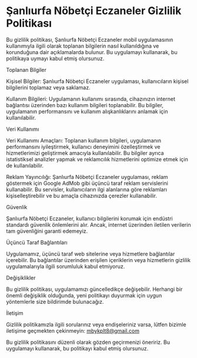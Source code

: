 <h1>Şanlıurfa Nöbetçi Eczaneler Gizlilik Politikası</h1>

Bu gizlilik politikası, Şanlıurfa Nöbetçi Eczaneler mobil uygulamasının kullanımıyla ilgili olarak toplanan bilgilerin nasıl kullanıldığına ve korunduğuna dair açıklamalarda bulunur. Bu uygulamayı kullanarak, bu politikaya uymayı kabul etmiş olursunuz.

Toplanan Bilgiler

Kişisel Bilgiler: Şanlıurfa Nöbetçi Eczaneler uygulaması, kullanıcıların kişisel bilgilerini toplamaz veya saklamaz.

Kullanım Bilgileri: Uygulamanın kullanımı sırasında, cihazınızın internet bağlantısı üzerinden bazı kullanım bilgileri toplanabilir. Bu bilgiler, uygulamanın performansını ve kullanım alışkanlıklarını anlamak için kullanılabilir.

Veri Kullanımı

Veri Kullanımı Amaçları: Toplanan kullanım bilgileri, uygulamanın performansını iyileştirmek, kullanıcı deneyimini özelleştirmek ve hizmetlerimizi geliştirmek amacıyla kullanılabilir. Bu bilgiler ayrıca istatistiksel analizler yapmak ve reklamcılık hizmetlerini optimize etmek için de kullanılabilir.

Reklam Yayıncılığı: Şanlıurfa Nöbetçi Eczaneler uygulaması, reklam göstermek için Google AdMob gibi üçüncü taraf reklam servislerini kullanabilir. Bu servisler, kullanıcıların ilgi alanlarına göre reklamları kişiselleştirebilir ve bu amaçla cihazınızda çerezler kullanabilir.

Güvenlik

Şanlıurfa Nöbetçi Eczaneler, kullanıcı bilgilerini korumak için endüstri standardı güvenlik önlemlerini alır. Ancak, internet üzerinden iletilen verilerin tam güvenliğini garanti edemeyiz.

Üçüncü Taraf Bağlantıları

Uygulamamız, üçüncü taraf web sitelerine veya hizmetlere bağlantılar içerebilir. Bu bağlantılar üzerinden erişilen içeriklerin veya hizmetlerin gizlilik uygulamalarıyla ilgili sorumluluk kabul etmiyoruz.

Değişiklikler

Bu gizlilik politikası, uygulamamızı güncelledikçe değişebilir. Herhangi bir önemli değişiklik olduğunda, yeni politikayı duyurmak için uygun yöntemlerle size bildirimde bulunacağız.

İletişim

Gizlilik politikamızla ilgili sorularınız veya endişeleriniz varsa, lütfen bizimle iletişime geçmekten çekinmeyin: mbykplt8@gmail.com

Bu gizlilik politikasını düzenli olarak gözden geçirmenizi öneririz. Bu uygulamayı kullanarak, bu politikayı kabul etmiş olursunuz.
